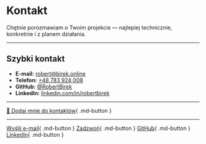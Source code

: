 # Kontakt

Chętnie porozmawiam o Twoim projekcie — najlepiej technicznie, konkretnie i z planem działania.

---

## Szybki kontakt

- **E-mail:** [robert@birek.online](mailto:robert@birek.online)
- **Telefon:** [+48 783 924 008](tel:+48783924008)
- **GitHub:** [@RobertBirek](https://github.com/RobertBirek)
- **LinkedIn:** [linkedin.com/in/robertbirek](https://www.linkedin.com/in/robertbirek/)

---

[📇 Dodaj mnie do kontaktów](assets/robert-birek.vcf){ .md-button }

---

[Wyślij e-mail](mailto:robert@birek.online){ .md-button }
[Zadzwoń](tel:+48783924008){ .md-button }
[GitHub](https://github.com/RobertBirek){ .md-button }
[LinkedIn](https://www.linkedin.com/in/robertbirek/){ .md-button }

<script type="application/ld+json">
{
  "@context": "https://schema.org",
  "@type": "Person",
  "name": "Robert Birek",
  "email": "mailto:robert@birek.online",
  "telephone": "+48783924008",
  "url": "https://robert.birek.online",
  "sameAs": [
    "https://github.com/RobertBirek",
    "https://www.linkedin.com/in/robertbirek/"
  ]
}
</script>
